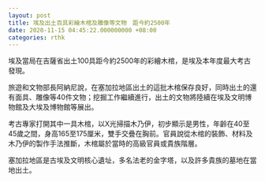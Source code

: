 ```yaml
---
layout: post
title: 埃及出土百具彩繪木棺及雕像等文物　距今約2500年
date: 2020-11-15 04:45:22.000000000 +08:00
categories: rthk
---
```


埃及當局在吉薩省出土100具距今約2500年的彩繪木棺，是埃及本年度最大考古發現。

旅遊和文物部長阿納尼說，在塞加拉地區出土的這批木棺保存良好，同時出土的還有面具、雕像等40件文物；挖掘工作繼續進行，出土的文物將陸續在埃及文明博物館及大埃及博物館等展出。

考古專家打開其中一具木棺，以X光掃描木乃伊，初步顯示是男性，年齡在40至45歲之間，身高165至175厘米，雙手交疊在胸前。官員說從木棺的裝飾、材料及木乃伊的製作手法推斷，木棺屬於當時的高級官員或貴族階層。

塞加拉地區是古埃及文明核心遺址，多名法老的金字塔，以及許多貴族的墓地在當地出土。
